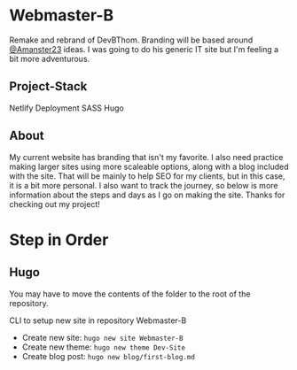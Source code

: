 # Webmaster-B
Remake and rebrand of DevBThom. Branding will be based around [@Amanster23]([https://www.github.com/username](https://github.com/Amanster23)) ideas. I was going to do his generic IT site but I'm feeling a bit more adventurous.

## Project-Stack
Netlify Deployment
SASS
Hugo

## About
My current website has branding that isn't my favorite. I also need practice making larger sites using more scaleable options, along with a blog included with the site. That will be mainly to help SEO for my clients, but in this case, it is a bit more personal. I also want to track the journey, so below is more information about the steps and days as I go on making the site. Thanks for checking out my project!

# Step in Order

## Hugo
You may have to move the contents of the folder to the root of the repository.

CLI to setup new site in repository Webmaster-B
- Create new site: `hugo new site Webmaster-B`
- Create new theme: `hugo new theme Dev-Site`
- Create blog post: `hugo new blog/first-blog.md`
